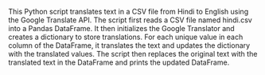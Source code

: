 This Python script translates text in a CSV file from Hindi to English using the Google Translate API. The script first reads a CSV file named hindi.csv into a Pandas DataFrame. It then initializes the Google Translator and creates a dictionary to store translations. For each unique value in each column of the DataFrame, it translates the text and updates the dictionary with the translated values. The script then replaces the original text with the translated text in the DataFrame and prints the updated DataFrame. 
